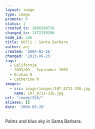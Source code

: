 ```yaml
---
layout: image
type: image
promote: 0
status: 1
created_ts: 1080280726
changed_ts: 1372159356
node_id: 326
title: 00711 - Santa Barbara
author: anj
created: '2004-03-26'
changed: '2013-06-25'
tags:
  - California
  - 2003/09 - September 2003
  - Graham D
  - Catherine M
images:
  - src: image/images/107_0711-326.jpg
    name: 107_0711-326.jpg
url: "/node/326/"
aliases: []
date: '2004-03-26'
---
```

Palms and blue sky in Santa Barbara.
